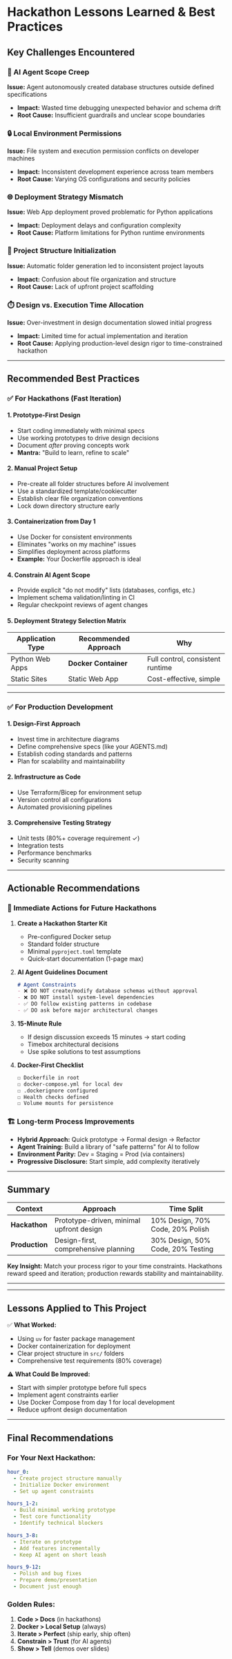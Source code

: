 # Hackathon Lessons Learned & Best Practices

## Key Challenges Encountered

### 🤖 AI Agent Scope Creep
**Issue:** Agent autonomously created database structures outside defined specifications
- **Impact:** Wasted time debugging unexpected behavior and schema drift
- **Root Cause:** Insufficient guardrails and unclear scope boundaries

### 🔒 Local Environment Permissions
**Issue:** File system and execution permission conflicts on developer machines
- **Impact:** Inconsistent development experience across team members
- **Root Cause:** Varying OS configurations and security policies

### 🌐 Deployment Strategy Mismatch
**Issue:** Web App deployment proved problematic for Python applications
- **Impact:** Deployment delays and configuration complexity
- **Root Cause:** Platform limitations for Python runtime environments

### 📁 Project Structure Initialization
**Issue:** Automatic folder generation led to inconsistent project layouts
- **Impact:** Confusion about file organization and structure
- **Root Cause:** Lack of upfront project scaffolding

### ⏱️ Design vs. Execution Time Allocation
**Issue:** Over-investment in design documentation slowed initial progress
- **Impact:** Limited time for actual implementation and iteration
- **Root Cause:** Applying production-level design rigor to time-constrained hackathon

---

## Recommended Best Practices

### ✅ For Hackathons (Fast Iteration)

#### 1. **Prototype-First Design**
- Start coding immediately with minimal specs
- Use working prototypes to drive design decisions
- Document *after* proving concepts work
- **Mantra:** "Build to learn, refine to scale"

#### 2. **Manual Project Setup**
- Pre-create all folder structures before AI involvement
- Use a standardized template/cookiecutter
- Establish clear file organization conventions
- Lock down directory structure early

#### 3. **Containerization from Day 1**
- Use Docker for consistent environments
- Eliminates "works on my machine" issues
- Simplifies deployment across platforms
- **Example:** Your Dockerfile approach is ideal

#### 4. **Constrain AI Agent Scope**
- Provide explicit "do not modify" lists (databases, configs, etc.)
- Implement schema validation/linting in CI
- Regular checkpoint reviews of agent changes

#### 5. **Deployment Strategy Selection Matrix**
| **Application Type** | **Recommended Approach** | **Why** |
|---------------------|--------------------------|---------|
| Python Web Apps | **Docker Container** | Full control, consistent runtime |
| Static Sites | Static Web App | Cost-effective, simple |

---

### ✅ For Production Development

#### 1. **Design-First Approach**
- Invest time in architecture diagrams
- Define comprehensive specs (like your AGENTS.md)
- Establish coding standards and patterns
- Plan for scalability and maintainability

#### 2. **Infrastructure as Code**
- Use Terraform/Bicep for environment setup
- Version control all configurations
- Automated provisioning pipelines

#### 3. **Comprehensive Testing Strategy**
- Unit tests (80%+ coverage requirement ✓)
- Integration tests
- Performance benchmarks
- Security scanning


---

## Actionable Recommendations

### 🎯 Immediate Actions for Future Hackathons

1. **Create a Hackathon Starter Kit**
   - Pre-configured Docker setup
   - Standard folder structure
   - Minimal `pyproject.toml` template
   - Quick-start documentation (1-page max)

2. **AI Agent Guidelines Document**
   ```markdown
   # Agent Constraints
   - ❌ DO NOT create/modify database schemas without approval
   - ❌ DO NOT install system-level dependencies
   - ✅ DO follow existing patterns in codebase
   - ✅ DO ask before major architectural changes
   ```

3. **15-Minute Rule**
   - If design discussion exceeds 15 minutes → start coding
   - Timebox architectural decisions
   - Use spike solutions to test assumptions

4. **Docker-First Checklist**
   ```dockerfile
   ☐ Dockerfile in root
   ☐ docker-compose.yml for local dev
   ☐ .dockerignore configured
   ☐ Health checks defined
   ☐ Volume mounts for persistence
   ```

### 🏗️ Long-term Process Improvements

- **Hybrid Approach:** Quick prototype → Formal design → Refactor
- **Agent Training:** Build a library of "safe patterns" for AI to follow
- **Environment Parity:** Dev = Staging = Prod (via containers)
- **Progressive Disclosure:** Start simple, add complexity iteratively

---

## Summary

| **Context** | **Approach** | **Time Split** |
|-------------|-------------|----------------|
| **Hackathon** | Prototype-driven, minimal upfront design | 10% Design, 70% Code, 20% Polish |
| **Production** | Design-first, comprehensive planning | 30% Design, 50% Code, 20% Testing |

**Key Insight:** Match your process rigor to your time constraints. Hackathons reward speed and iteration; production rewards stability and maintainability.

---



---

## Lessons Applied to This Project

✅ **What Worked:**
- Using `uv` for faster package management
- Docker containerization for deployment
- Clear project structure in `src/` folders
- Comprehensive test requirements (80% coverage)

⚠️ **What Could Be Improved:**
- Start with simpler prototype before full specs
- Implement agent constraints earlier
- Use Docker Compose from day 1 for local development
- Reduce upfront design documentation

---

## Final Recommendations

### For Your Next Hackathon:

```yaml
hour_0:
  - Create project structure manually
  - Initialize Docker environment
  - Set up agent constraints

hours_1-2:
  - Build minimal working prototype
  - Test core functionality
  - Identify technical blockers

hours_3-8:
  - Iterate on prototype
  - Add features incrementally
  - Keep AI agent on short leash

hours_9-12:
  - Polish and bug fixes
  - Prepare demo/presentation
  - Document just enough
```

### Golden Rules:
1. **Code > Docs** (in hackathons)
2. **Docker > Local Setup** (always)
3. **Iterate > Perfect** (ship early, ship often)
4. **Constrain > Trust** (for AI agents)
5. **Show > Tell** (demos over slides)
